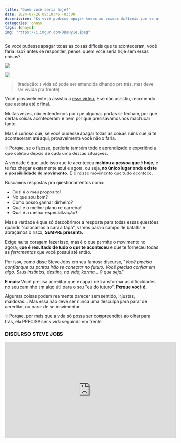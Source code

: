 ```yaml
---
title: "Quem você seria hoje?"
date: 2024-07-26 09:10:46 -03:00
description: "Se você pudesse apagar todas as coisas difíceis que te aconteceram, você faria isso?"
categories: ohayo
tags: [ohayo]
img: "https://i.imgur.com/DBaHy1e.jpeg"
---
```

Se você pudesse apagar todas as coisas difíceis que te aconteceram, você faria isso? antes de responder, pense: quem você seria hoje sem essas coisas?

![](https://cdn.jsdelivr.net/gh/geanramos/files/img/rising-tag.png)


![](https://media.beehiiv.com/uploads/asset/file/56798878-a14f-4f22-83e2-cc2b64e6017b/Untitled-114.png)

> (tradução: a vida só pode ser entendida olhando pra trás, mas deve ser vivida pra frente)

Você provavelmente já assistiu a  [esse vídeo.](#discurso-steve-jobs)  E se não assistiu, recomendo que assista até o final.

Muitas vezes, não entendemos por que algumas portas se fecham, por que certas coisas aconteceram, e nem por que precisávamos nos machucar tanto.

Mas é curioso que, se você pudesse apagar todas as coisas ruins que já te aconteceram até aqui, provavelmente você não o faria.

💡 Porque, se o fizesse, perderia também todo o aprendizado e experiência que coletou depois de cada uma dessas situações.

A verdade é que tudo isso que te aconteceu  **moldou a pessoa que é hoje**, e te fez chegar exatamente aqui e agora, ou seja,  **no único lugar onde existe a possibilidade de movimento.**  E é nesse movimento que tudo acontece.

Buscamos respostas pra questionamentos como:

-   Qual é o meu propósito?    
-   No que sou bom?    
-   Como posso ganhar dinheiro?    
-   Qual é o melhor plano de carreira?    
-   Qual é a melhor especialização?    

Mas a verdade é que só descobrimos a resposta para todas essas questões quando "colocamos a cara a tapa", vamos para o campo de batalha e abraçamos o risco,  **SEMPRE presente.**

Exige muita coragem fazer isso, mas é o que permite o movimento no agora,  **que é resultado de tudo o que te aconteceu**  e que te forneceu todas as  _ferramentas_  que você possui até então.

Por isso, como disse Steve Jobs em seu famoso discurso, "_Você precisa confiar que os pontos irão se conectar no futuro. Você precisa confiar em algo. Seus instintos, destino, na vida, karma… O que seja_."

**E mais:**  Você precisa acreditar que é capaz de transformar as dificuldades no seu caminho em algo útil para o seu "eu do futuro".  **Porque você é.**

Algumas coisas podem realmente parecer sem sentido, injustas, maldosas... Mas essa não deve ser nunca uma desculpa para parar de acreditar, ou parar de se movimentar.

💡 Porque, por mais que a vida só possa ser compreendida ao olhar para trás, ela PRECISA ser vivida seguindo em frente.


### DISCURSO STEVE JOBS

<div class="embed-responsive">
<iframe width="560" height="315" src="https://www.youtube.com/embed/45xrq0wpqv4?si=AualXGUCB3LyTttM" title="YouTube video player" frameborder="0" allow="accelerometer; autoplay; clipboard-write; encrypted-media; gyroscope; picture-in-picture; web-share" referrerpolicy="strict-origin-when-cross-origin" allowfullscreen></iframe></div>